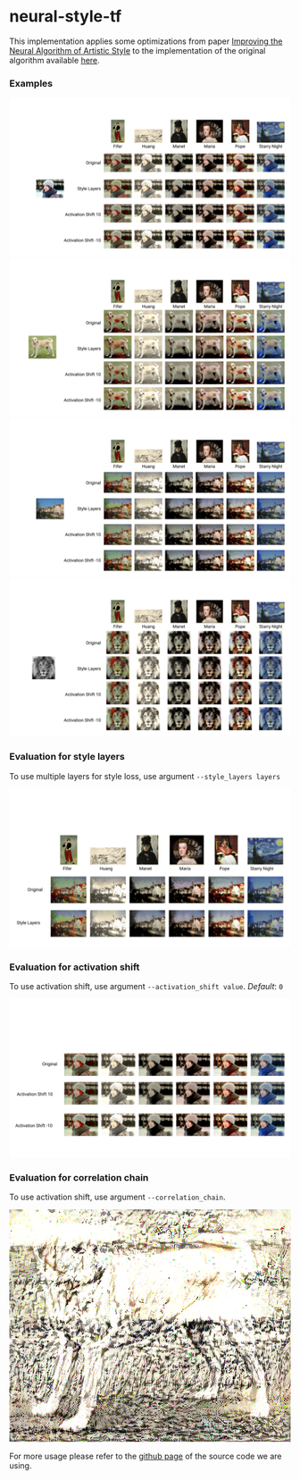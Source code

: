 # neural-style-tf
This implementation applies some optimizations from paper [Improving the Neural Algorithm of Artistic Style](https://arxiv.org/abs/1605.04603) to the implementation of the original algorithm available [here](https://github.com/cysmith/neural-style-tf).
### Examples 
<p align="center">
<img src="examples/evaluation/images/image2.png">
<img src="examples/evaluation/images/image3.png">
<img src="examples/evaluation/images/image4.png">
<img src="examples/evaluation/images/image6.png">
</p>

### Evaluation for style layers
To use multiple layers for style loss, use argument `--style_layers layers`
<p align="center">
<img src="examples/evaluation/images/image5.png">
</p>

### Evaluation for activation shift
To use activation shift, use argument `--activation_shift value`. *Default*: `0`
<p align="center">
<img src="examples/evaluation/images/image7.png">
</p>

### Evaluation for correlation chain
To use activation shift, use argument `--correlation_chain`. 
<p align="center">
<img src="examples/evaluation/images/image1.png">
</p>

For more usage please refer to the [github page](https://github.com/cysmith/neural-style-tf) of the source code we are using.
